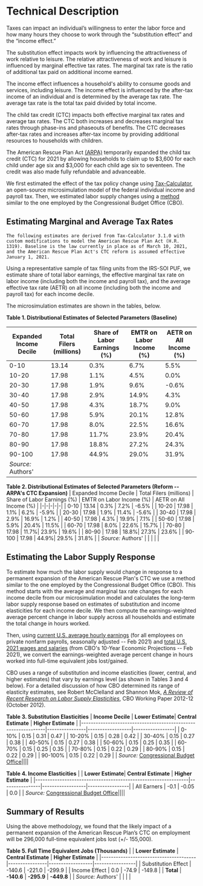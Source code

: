 # Technical Description
 
Taxes can impact an individual’s willingness to enter the labor force and how many hours they choose to work through the “substitution effect” and the “income effect.” 

The substitution effect impacts work by influencing the attractiveness of work relative to leisure. The relative attractiveness of work and leisure is influenced by marginal effective tax rates. The marginal tax rate is the ratio of additional tax paid on additional income earned.


The income effect influences a household's ability to consume goods and services, including leisure. The income effect is influenced by the after-tax income of an individual and is determined by the average tax rate. The average tax rate is the total tax paid divided by total income. 

The child tax credit (CTC) impacts both effective marginal tax rates and average tax rates. The CTC both increases and decreases marginal tax rates through phase-ins and phaseouts of benefits. The CTC decreases after-tax rates and increases after-tax income by providing additional resources to households with children.

The American Rescue Plan Act [(ARPA)](https://www.congress.gov/bill/117th-congress/house-bill/1319/text) temporarily expanded the child tax credit (CTC) for 2021 by allowing households to claim up to \$3,600 for each child under age six and \$3,000 for each child age six to seventeen. The credit was also made fully refundable and advanceable. 

We first estimated the effect of the tax policy change using [Tax-Calculator](https://github.com/PSLmodels/Tax-Calculator), an open-source microsimulation model of the federal individual income and payroll tax. Then, we estimated labor supply changes using a [method](https://www.cbo.gov/publication/43674) similar to the one employed by the Congressional Budget Office (CBO). 


## Estimating Marginal and Average Tax Rates


```{note}
The following estimates are derived from Tax-Calculator 3.1.0 with custom modifications to model the American Rescue Plan Act (H.R. 1319). Baseline is the law currently in place as of March 10, 2021, and the American Rescue Plan Act's CTC reform is assumed effective January 1, 2021.
```

Using a representative sample of tax filing units from the IRS-SOI PUF, we estimate share of total labor earnings, the effective marginal tax rate on labor income (including both the income and payroll tax), and the average effective tax rate (AETR) on all income (including both the income and payroll tax) for each income decile. 

The microsimulation estimates are shown in the tables, below.

**Table 1. Distributional Estimates of Selected Parameters (Baseline)**

| Expanded Income Decile | Total Filers (millions) | Share of Labor Earnings (%) | EMTR on Labor Income (%) | AETR on All Income (%) |
|-|-|-|-|-|
| 0-10   |       13.14  | 0.3% | 6.7%  | 5.5% |
| 10-20  |       17.98  | 1.1% | 4.5%  | 0.0% |
| 20-30  |       17.98  | 1.9% | 9.6%  | -0.6% |
| 30-40  |       17.98  | 2.9% | 14.9% | 4.3% |
| 40-50  |       17.98  | 4.3% | 18.7% | 9.0% |
| 50-60  |       17.98  | 5.9% | 20.1% | 12.8% |
| 60-70  |       17.98  | 8.0% | 22.5% | 16.6% |
| 70-80  |       17.98  | 11.7%| 23.9% | 20.4% |
| 80-90  |       17.98  | 18.8%| 27.2% | 24.3% |
| 90-100 |       17.98  | 44.9%| 29.0% | 31.9% |
| *Source:* Authors' |  |  | |  |

**Table 2. Distributional Estimates of Selected Parameters (Reform -- ARPA's CTC Expansion)**
| Expanded Income Decile | Total Filers (millions) | Share of Labor Earnings (%) | EMTR on Labor Income (%) | AETR on All Income (%) |
|-|-|-|-|-|
| 0-10   |       13.14  | 0.3% | 7.2%  | -6.5% |
| 10-20  |       17.98  | 1.1% | 6.2%  | -5.9% |
| 20-30  |       17.98  | 1.9% | 11.4% | -5.6% |
| 30-40  |       17.98  | 2.9% | 16.9% | 1.2% |
| 40-50  |       17.98  | 4.3% | 19.9% | 7.1% |
| 50-60  |       17.98  | 5.9% | 20.4% | 11.5% |
| 60-70  |       17.98  | 8.0% | 22.6% | 15.7% |
| 70-80  |       17.98  | 11.7%| 23.9% | 19.6% |
| 80-90  |       17.98  | 18.8%| 27.3% | 23.6% |
| 90-100 |       17.98  | 44.9%| 29.5% | 31.8% |
| *Source:* Authors' |  |  | |  |


## Estimating the Labor Supply Response

To estimate how much the labor supply would change in response to a permanent expansion of the American Rescue Plan's CTC we use a method similar to the one employed by the Congressional Budget Office (CBO). This method starts with the average and marginal tax rate changes for each income decile from our microsimulation model and calculates the long-term labor supply response based on estimates of substitution and income elasticities for each income decile. We then compute the earnings-weighted average percent change in labor supply across all households and estimate the total change in hours worked. 

Then, using [current U.S. average hourly earnings](https://www.bls.gov/news.release/empsit.t19.htm) (for all employees on private nonfarm payrolls, seasonally adjusted -- Feb 2021) and [total U.S. 2021 wages and salaries](https://www.cbo.gov/system/files/2021-02/51135-2021-02-economicprojections.xlsx) (from CBO's 10-Year Economic Projections -- Feb 2021), we convert the earnings-weighted average percent change in hours worked into full-time equivalent jobs lost/gained. 

CBO uses a range of substitution and income elasticities (lower, central, and higher estimates) that vary by earnings level (as shown in Tables 3 and 4 below). For a detailed discussion of how CBO determined its range of elasticity estimates, see Robert McClelland and Shannon Mok, [*A Review of Recent Research on Labor Supply Elasticities*](https://www.cbo.gov/publication/43675), CBO Working Paper 2012-12 (October 2012).

**Table 3. Substitution Elasticities**
| **Income Decile**                                            | **Lower Estimate**| **Central Estimate** | **Higher Estimate** |
|---------------------------------------------------------------|----------------|------------------|-----------------|
| 0-10%                                                      | 0.15           | 0.31             | 0.47            |
| 10-20%                                                     | 0.15           | 0.28             | 0.42            |
| 30-40%                                                     | 0.15           | 0.27             | 0.38            |
| 40-50%                                                     | 0.15           | 0.27             | 0.38            |
| 50-60%                                                     | 0.15           | 0.25             | 0.35            |
| 60-70%                                                     | 0.15           | 0.25             | 0.35            |
| 70-80%                                                     | 0.15           | 0.22             | 0.29            |
| 80-90%                                                     | 0.15           | 0.22             | 0.29            |
| 90-100%                                                    | 0.15           | 0.22             | 0.29            |
| *Source:* [Congressional Budget Office](https://www.cbo.gov/sites/default/files/112th-congress-2011-2012/reports/43674-laborsupplyfiscalpolicy.pdf)||||

**Table 4. Income Elasticities**
|                                             				    | **Lower Estimate**| **Central Estimate** | **Higher Estimate** |
|---------------------------------------------------------------|----------------|------------------|-----------------|
| All Earners                                                | -0.1           | -0.05            | 0.0               |
| *Source:* [Congressional Budget Office](https://www.cbo.gov/sites/default/files/112th-congress-2011-2012/reports/43674-laborsupplyfiscalpolicy.pdf)||||


## Summary of Results

Using the above methodology, we found that the likely impact of a permanent expansion of the American Rescue Plan’s CTC on employment will be 296,000 full-time equivalent jobs lost (+/- 155,000).

**Table 5. Full Time Equivalent Jobs (Thousands)**
|                                       | **Lower Estimate** | **Central Estimate** | **Higher Estimate** |
|---------------------------------------|----------------|------------------|-----------------|
| Substitution Effect                   | -140.6         | -221.0           | -299.9          |
| Income Effect                         | 0.0            | -74.9            | -149.8          |
| **Total**                             | **-140.6**     | **-295.9**       | **-449.8**      |
| *Source:* Authors' |  |  |  |


